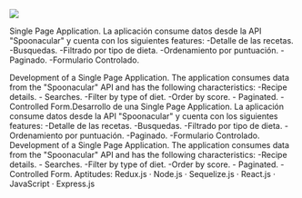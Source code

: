 <p align='left'>
    <img src='https://res.cloudinary.com/dblc1bzmx/image/upload/v1664301565/github%20and%20more/Captura_de_Pantalla_2022-09-27_a_la_s_14.55.22_nquj2o.png'</img>
</p>


 Single Page Application. La aplicación consume datos desde la API "Spoonacular" y cuenta con los siguientes features: 
 -Detalle de las recetas. 
 -Busquedas. 
 -Filtrado por tipo de dieta. 
 -Ordenamiento por puntuación. 
 -Paginado. 
 -Formulario Controlado.  
 
Development of a Single Page Application. The application consumes data from the "Spoonacular" API and has the following characteristics: -Recipe details. - Searches. -Filter by type of diet. -Order by score. - Paginated. -Controlled Form.Desarrollo de una Single Page Application. La aplicación consume datos desde la API "Spoonacular" y cuenta con los siguientes features: -Detalle de las recetas. -Busquedas. -Filtrado por tipo de dieta. -Ordenamiento por puntuación. -Paginado. -Formulario Controlado. Development of a Single Page Application. The application consumes data from the "Spoonacular" API and has the following characteristics: -Recipe details. - Searches. -Filter by type of diet. -Order by score. - Paginated. -Controlled Form. Aptitudes: Redux.js · Node.js · Sequelize.js · React.js · JavaScript · Express.js
